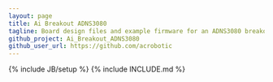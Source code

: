 ```yaml
---
layout: page
title: Ai Breakout ADNS3080
tagline: Board design files and example firmware for an ADNS3080 breakout board.
github_project: Ai_Breakout_ADNS3080
github_user_url: https://github.com/acrobotic
---
```

{% include JB/setup %}
{% include INCLUDE.md %}
